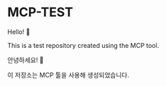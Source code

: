 # MCP-TEST

Hello! 👋

This is a test repository created using the MCP tool.

안녕하세요! 👋

이 저장소는 MCP 툴을 사용해 생성되었습니다.